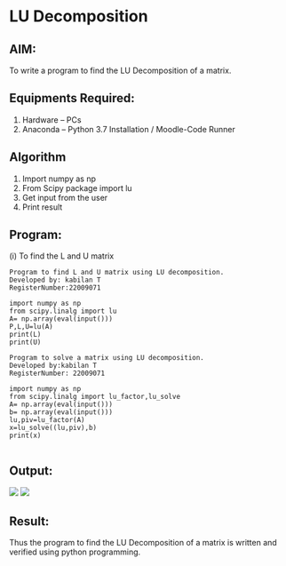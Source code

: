 # LU Decomposition 

## AIM:
To write a program to find the LU Decomposition of a matrix.

## Equipments Required:
1. Hardware – PCs
2. Anaconda – Python 3.7 Installation / Moodle-Code Runner

## Algorithm
1. Import numpy as np
2. From Scipy package import lu
3. Get input from the user 
4. Print result

## Program:
(i) To find the L and U matrix
```
Program to find L and U matrix using LU decomposition.
Developed by: kabilan T
RegisterNumber:22009071

import numpy as np
from scipy.linalg import lu
A= np.array(eval(input()))
P,L,U=lu(A)
print(L)
print(U)
````
```
Program to solve a matrix using LU decomposition.
Developed by:kabilan T
RegisterNumber: 22009071

import numpy as np
from scipy.linalg import lu_factor,lu_solve
A= np.array(eval(input()))
b= np.array(eval(input()))
lu,piv=lu_factor(A)
x=lu_solve((lu,piv),b)
print(x)
 
 ````
 

## Output:
![](Screenshot_20230119_085202.png)
![](Screenshot_20230119_085257.png)


## Result:
Thus the program to find the LU Decomposition of a matrix is written and verified using python programming.

